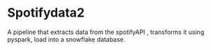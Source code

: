 # Spotifydata2
 A  pipeline that extracts data from the spotifyAPI , transforms it using pyspark, load into a snowflake database.
